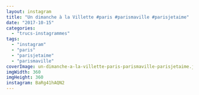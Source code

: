 ```yaml
---
layout: instagram
title: "Un dimanche à la Villette #paris #parismaville #parisjetaime"
date: "2017-10-15"
categories: 
  - "trucs-instagrammes"
tags: 
  - "instagram"
  - "paris"
  - "parisjetaime"
  - "parismaville"
coverImage: un-dimanche-a-la-villette-paris-parismaville-parisjetaime.jpg
imgWidth: 360
imgHeight: 360
instagram: BaRg41hAQN2
---
```

